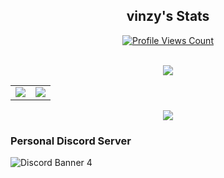 <h2 align="center">vinzy's Stats</h2>
<a href="https://github.com/vinzy2">
  <p align="center">
    <img src="https://komarev.com/ghpvc/?username=VinzyYT" alt="Profile Views Count">
  </p>
</a>

<p align="center"><br>
  <a href="https://github.com/vinzy2">
    <img src="https://lanyard.cnrad.dev/api/839181383568982056"/>
     </a>
</p>

<p align="center">
<table>
  <tr>
    <td align="center" style="padding=0;width=50%;">
      <img src="https://github-readme-stats.vercel.app/api/?username=VinzyYT&title_color=4F8CC9&text_color=9f9f9f&show_icons=true&bg_color=00000000&hide_border=true&icon_color=4F8CC9&hide_title=true&count_private=true" />
    </td>
    <td align="center" style="padding=0;width=50%;">
      <img src="https://github-readme-stats.quantumlytangled.vercel.app/api/top-langs/?username=VinzyYT&title_color=4F8CC9&text_color=9f9f9f&layout=compact&show_icons=true&bg_color=00000000&hide_border=true&icon_color=00000000&count_private=true" />
    </td>
  </tr>
</table>
</p>

<p align="center">
  <img src="https://discord.c99.nl/widget/theme-1/773956587164270663.png" />
</p>

### Personal Discord Server
![Discord Banner 4](https://discordapp.com/api/guilds/840687406982234123/widget.png)
